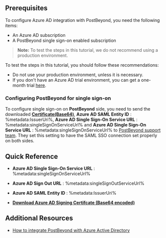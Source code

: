 ## Prerequisites

To configure Azure AD integration with PostBeyond, you need the following items:

- An Azure AD subscription
- A PostBeyond single sign-on enabled subscription

> **Note:**
> To test the steps in this tutorial, we do not recommend using a production environment.

To test the steps in this tutorial, you should follow these recommendations:

- Do not use your production environment, unless it is necessary.
- If you don't have an Azure AD trial environment, you can get a one-month trial [here](https://azure.microsoft.com/pricing/free-trial/).

### Configuring PostBeyond for single sign-on

To configure single sign-on on **PostBeyond** side, you need to send the downloaded **[Certificate(Base64)](%metadata:certificateDownloadBase64Url%)**, **Azure AD SAML Entity ID** : %metadata:IssuerUri%, **Azure AD Single Sign-On Service URL** : %metadata:singleSignOnServiceUrl% and **Azure AD Single Sign-On Service URL** : %metadata:singleSignOnServiceUrl% to [PostBeyond support team](mailto:sso@postbeyond.com). They set this setting to have the SAML SSO connection set properly on both sides.



## Quick Reference

* **Azure AD Single Sign-On Service URL** : %metadata:singleSignOnServiceUrl%

* **Azure AD Sign Out URL** : %metadata:singleSignOutServiceUrl%

* **Azure AD SAML Entity ID** : %metadata:IssuerUri%

* **[Download Azure AD Signing Certifcate (Base64 encoded)](%metadata:certificateDownloadBase64Url%)**


## Additional Resources

* [How to integrate PostBeyond with Azure Active Directory](https://docs.microsoft.com/azure/active-directory/active-directory-saas-postbeyond-tutorial)
